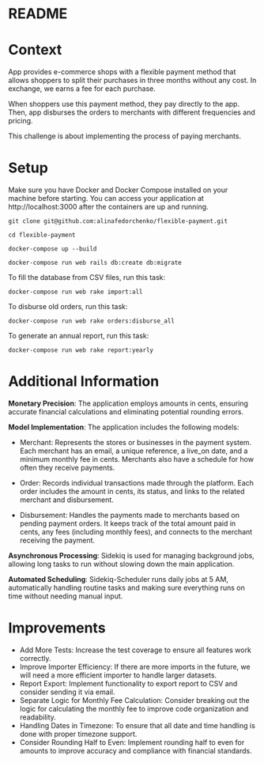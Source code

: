 # README

# Context

App provides e-commerce shops with a flexible payment method that allows shoppers to split their purchases in three months without any cost. In exchange, we earns a fee for each purchase.

When shoppers use this payment method, they pay directly to the app. Then, app disburses the orders to merchants with different frequencies and pricing.

This challenge is about implementing the process of paying merchants.

# Setup

Make sure you have Docker and Docker Compose installed on your machine before starting.
You can access your application at http://localhost:3000 after the containers are up and running.

`git clone git@github.com:alinafedorchenko/flexible-payment.git`

`cd flexible-payment`

`docker-compose up --build`

`docker-compose run web rails db:create db:migrate`

To fill the database from CSV files, run this task:

`docker-compose run web rake import:all`

To disburse old orders, run this task:

`docker-compose run web rake orders:disburse_all`

To generate an annual report, run this task:

`docker-compose run web rake report:yearly`

# Additional Information

**Monetary Precision**: The application employs amounts in cents, ensuring accurate financial calculations and eliminating potential rounding errors.

**Model Implementation**: The application includes the following models:

* Merchant: Represents the stores or businesses in the payment system. Each merchant has an email, a unique reference, a live_on date, and a minimum monthly fee in cents. Merchants also have a schedule for how often they receive payments.

* Order: Records individual transactions made through the platform. Each order includes the amount in cents, its status, and links to the related merchant and disbursement.

* Disbursement: Handles the payments made to merchants based on pending payment orders. It keeps track of the total amount paid in cents, any fees (including monthly fees), and connects to the merchant receiving the payment.

**Asynchronous Processing**: Sidekiq is used for managing background jobs, allowing long tasks to run without slowing down the main application.

**Automated Scheduling**: Sidekiq-Scheduler runs daily jobs at 5 AM, automatically handling routine tasks and making sure everything runs on time without needing manual input.

# Improvements

* Add More Tests: Increase the test coverage to ensure all features work correctly.
* Improve Importer Efficiency: If there are more imports in the future, we will need a more efficient importer to handle larger datasets.
* Report Export: Implement functionality to export report to CSV and consider sending it via email.
* Separate Logic for Monthly Fee Calculation: Consider breaking out the logic for calculating the monthly fee to improve code organization and readability.
* Handling Dates in Timezone: To ensure that all date and time handling is done with proper timezone support.
* Consider Rounding Half to Even: Implement rounding half to even for amounts to improve accuracy and compliance with financial standards.
